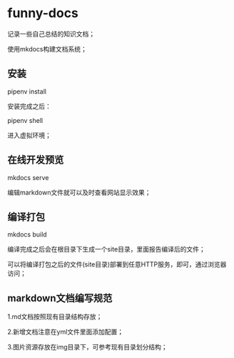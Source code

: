 # funny-docs

记录一些自己总结的知识文档；

使用mkdocs构建文档系统；

## 安装
pipenv install

安装完成之后：

pipenv shell

进入虚拟环境；

## 在线开发预览
mkdocs serve

编辑markdown文件就可以及时查看网站显示效果；

## 编译打包
mkdocs build

编译完成之后会在根目录下生成一个site目录，里面报告编译后的文件；

可以将编译打包之后的文件(site目录)部署到任意HTTP服务，即可，通过浏览器访问；

## markdown文档编写规范
1.md文档按照现有目录结构存放；

2.新增文档注意在yml文件里面添加配置；

3.图片资源存放在img目录下，可参考现有目录划分结构；